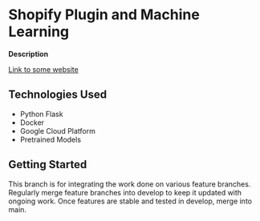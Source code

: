 # Shopify Plugin and Machine Learning

**Description**

[Link to some website](https://github.com/Paruhang-Angdembe)

## Technologies Used

- Python Flask
- Docker
- Google Cloud Platform
- Pretrained Models

## Getting Started

This branch is for integrating the work done on various feature branches.
Regularly merge feature branches into develop to keep it updated with ongoing work.
Once features are stable and tested in develop, merge into main.

